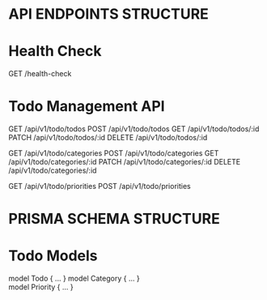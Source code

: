 # API ENDPOINTS STRUCTURE

# Health Check

GET /health-check

# Todo Management API

GET /api/v1/todo/todos
POST /api/v1/todo/todos
GET /api/v1/todo/todos/:id
PATCH /api/v1/todo/todos/:id
DELETE /api/v1/todo/todos/:id

GET /api/v1/todo/categories
POST /api/v1/todo/categories
GET /api/v1/todo/categories/:id
PATCH /api/v1/todo/categories/:id
DELETE /api/v1/todo/categories/:id

GET /api/v1/todo/priorities
POST /api/v1/todo/priorities

# PRISMA SCHEMA STRUCTURE

# Todo Models

model Todo { ... }
model Category { ... }  
model Priority { ... }

